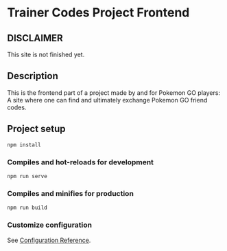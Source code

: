 # Trainer Codes Project Frontend

## DISCLAIMER
This site is not finished yet.

## Description
This is the frontend part of a project made by and for Pokemon GO players: A site where one can find and ultimately exchange Pokemon GO friend codes. 

## Project setup
```
npm install
```

### Compiles and hot-reloads for development
```
npm run serve
```

### Compiles and minifies for production
```
npm run build
```

### Customize configuration
See [Configuration Reference](https://cli.vuejs.org/config/).
